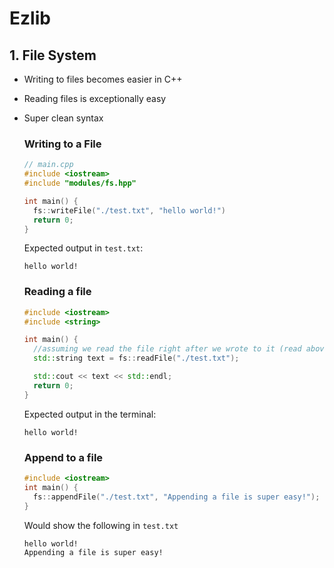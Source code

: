 # Ezlib

## 1. **File System** 
  + Writing to files becomes easier in C++
  + Reading files is exceptionally easy
  + Super clean syntax

    ### **Writing to a File**
    ```cpp
    // main.cpp
    #include <iostream>
    #include "modules/fs.hpp"

    int main() {
      fs::writeFile("./test.txt", "hello world!")
      return 0;
    }
    ```

    Expected output in `test.txt`:
    ```
    hello world!
    ```

    ### **Reading a file**

    ```cpp
    #include <iostream>
    #include <string>

    int main() {
      //assuming we read the file right after we wrote to it (read above)
      std::string text = fs::readFile("./test.txt");

      std::cout << text << std::endl;
      return 0;
    }
    ```

    Expected output in the terminal:
    
    ```
    hello world!
    ```

    ### **Append to a file**

    ```cpp
    #include <iostream>
    int main() {
      fs::appendFile("./test.txt", "Appending a file is super easy!");
    }
    ```

    Would show the following in `test.txt`

    ```
    hello world!
    Appending a file is super easy!
    ```
    